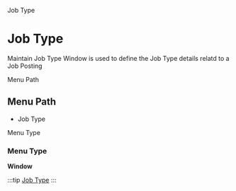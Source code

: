 
Job Type
# Job Type


Maintain Job Type Window is used to define the Job Type details relatd to a Job Posting

Menu Path
## Menu Path



- Job Type

Menu Type
### Menu Type

**Window**


:::tip
[Job Type](functional-guide/window/window-job-type.md)
:::